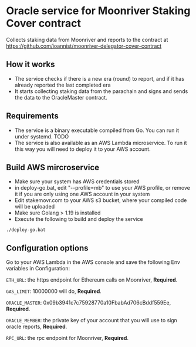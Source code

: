 # Oracle service for Moonriver Staking Cover contract
Collects staking data from Moonriver and reports to the contract at https://github.com/ioannist/moonriver-delegator-cover-contract

## How it works
* The service checks if there is a new era (round) to report, and if it has already reported the last completed era
* It starts collecting staking data from the parachain and signs and sends the data to the OracleMaster contract.

## Requirements
* The service is a binary executable compiled from Go. You can run it under systemd. TODO
* The service is also available as an AWS Lambda microservice. To run it this way you will need to deploy it to your AWS account.


## Build AWS mircroservice
* Make sure your system has AWS credentials stored 
* in deploy-go.bat, edit "--profile=mb" to use your AWS profile, or remove it if you are only using one AWS account in your system
* Edit stakemovr.com to your AWS s3 bucket, where your compiled code will be uploaded
* Make sure Golang > 1.19 is installed
* Execute the following to build and deploy the service
```shell
./deploy-go.bat
```

## Configuration options
Go to your AWS Lambda in the AWS console and save the following Env variables in Configuration:

`ETH_URL`: the https endpoint for Ethereum calls on Moonriver, **Required**.

`GAS_LIMIT`: 10000000 will do, **Required**.

`ORACLE_MASTER`: 0x09b3941c7c75928770a10FbabAd706cBddf559Ee, **Required**.

`ORACLE_MEMBER`: the private key of your account that you will use to sign oracle reports, **Required**.

`RPC_URL`: the rpc endpoint for Moonriver, **Required**.
